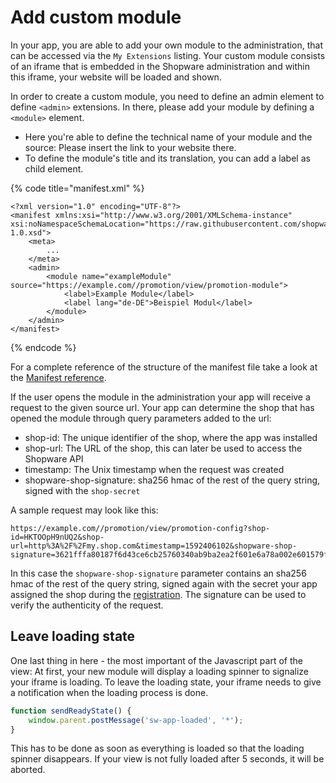 # Add custom module

In your app, you are able to add your own module to the administration, that can be accessed via the `My Extensions` listing. Your custom module consists of an iframe that is embedded in the Shopware administration and within this iframe, your website will be loaded and shown.

In order to create a custom module, you need to define an admin element to define `<admin>` extensions. In there, please add your module by defining a `<module>` element.

* Here you're able to define the technical name of your module and the source: Please insert the link to your website there.
* To define the module's title and its translation, you can add a label as child element.

{% code title="manifest.xml" %}
```markup
<?xml version="1.0" encoding="UTF-8"?>
<manifest xmlns:xsi="http://www.w3.org/2001/XMLSchema-instance" xsi:noNamespaceSchemaLocation="https://raw.githubusercontent.com/shopware/platform/master/src/Core/Framework/App/Manifest/Schema/manifest-1.0.xsd">
    <meta>
        ...
    </meta>
    <admin>
        <module name="exampleModule" source="https://example.com//promotion/view/promotion-module">
            <label>Example Module</label>
            <label lang="de-DE">Beispiel Modul</label>
        </module>
    </admin>
</manifest>
```
{% endcode %}

For a complete reference of the structure of the manifest file take a look at the [Manifest reference](../../../../resources/references/app-reference/manifest-reference.md).

If the user opens the module in the administration your app will receive a request to the given source url. Your app can determine the shop that has opened the module through query parameters added to the url:

* shop-id: The unique identifier of the shop, where the app was installed
* shop-url: The URL of the shop, this can later be used to access the Shopware API
* timestamp: The Unix timestamp when the request was created
* shopware-shop-signature: sha256 hmac of the rest of the query string, signed with the `shop-secret`

A sample request may look like this:

```text
https://example.com//promotion/view/promotion-config?shop-id=HKTOOpH9nUQ2&shop-url=http%3A%2F%2Fmy.shop.com&timestamp=1592406102&shopware-shop-signature=3621fffa80187f6d43ce6cb25760340ab9ba2ea2f601e6a78a002e601579f415
```

In this case the `shopware-shop-signature` parameter contains an sha256 hmac of the rest of the query string, signed again with the secret your app assigned the shop during the [registration](../app-base-guide.md#setup). The signature can be used to verify the authenticity of the request.

## Leave loading state

One last thing in here - the most important of the Javascript part of the view: At first, your new module will display a loading spinner to signalize your iframe is loading. To leave the loading state, your iframe needs to give a notification when the loading process is done.

```javascript
function sendReadyState() {
    window.parent.postMessage('sw-app-loaded', '*');
}
```

This has to be done as soon as everything is loaded so that the loading spinner disappears. If your view is not fully loaded after 5 seconds, it will be aborted.

